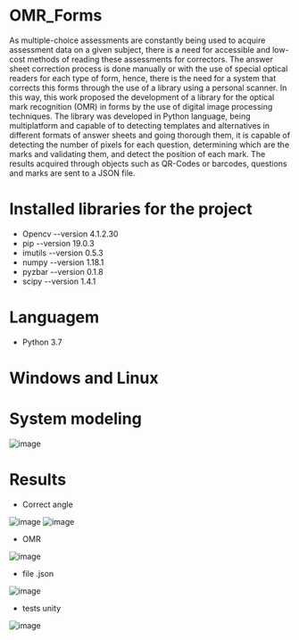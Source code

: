 # OMR_Forms
As multiple-choice assessments are constantly being used to acquire assessment data on a given subject, there is a need for accessible and low-cost methods of reading these assessments for correctors. The answer sheet correction process is done manually or with the use of special optical readers for each type of form, hence, there is the need for a system that corrects this forms through the use of a library using a personal scanner. In this way, this work proposed the development of a library for the optical mark recognition (OMR) in forms by the use of digital image processing techniques. The library was developed in Python language, being multiplatform and capable of to detecting templates and alternatives in different formats of answer sheets and going thorough them, it is capable of detecting the number of pixels for each question, determining which are the marks and validating them, and detect the position of each mark. The results acquired through objects such as QR-Codes or barcodes,  questions and marks are sent  to a  JSON file.

# Installed libraries for the project

- Opencv  --version 4.1.2.30
- pip     --version 19.0.3
- imutils --version 0.5.3
- numpy   --version 1.18.1
- pyzbar  --version 0.1.8
- scipy   --version 1.4.1

# Languagem

- Python 3.7

# Windows and Linux


# System modeling

![image](https://user-images.githubusercontent.com/24685274/113368273-b50c5980-9334-11eb-92a1-de37747d6c00.png)


# Results 

- Correct angle


![image](https://user-images.githubusercontent.com/24685274/113368657-ba1dd880-9335-11eb-849f-364ac8bfd617.png)
![image](https://user-images.githubusercontent.com/24685274/113368694-dae62e00-9335-11eb-9b37-8fc1eb62d217.png)


- OMR


![image](https://user-images.githubusercontent.com/24685274/113368503-585d6e80-9335-11eb-9194-fa694e4108d9.png)

- file .json



![image](https://user-images.githubusercontent.com/24685274/113368549-7034f280-9335-11eb-818b-3d235c5a37fb.png)


- tests unity 

![image](https://user-images.githubusercontent.com/24685274/113368572-893da380-9335-11eb-83f4-26a344d75c97.png)

















